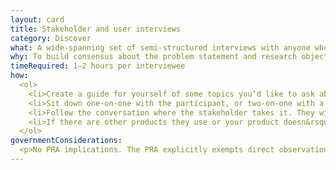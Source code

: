 ```yaml
---
layout: card
title: Stakeholder and user interviews
category: Discover
what: A wide-spanning set of semi-structured interviews with anyone who has an interest in a project&rsquo;s success, including users.
why: To build consensus about the problem statement and research objectives.
timeRequired: 1–2 hours per interviewee
how:
  <ol>
    <li>Create a guide for yourself of some topics you’d like to ask about, and some specific questions as a back up. Questions will often concern the individual’s role, the organization, the individuals’ needs, and metrics for success of the project.</li>
    <li>Sit down one-on-one with the participant, or two-on-one with a note-taker or joint interviewer, in a focused environment. Introduce yourself. Explain the premise for the interview as far as you can without biasing their responses.</li>
    <li>Follow the conversation where the stakeholder takes it. They will focus on their priorities and interests. Be comfortable with silences, which allow the stakeholder to elaborate. To keep from getting entirely off course, use your interview guide to make sure you cover what you need to. Ask lots of &ldquo;why is that&rdquo; and &ldquo;how do you do that&rdquo; questions.</li>
    <li>If there are other products they use or your product doesn&rsquo;t have constraints imposed by prior work, observe the stakeholders using a <a href="/comparative-analysis">competing product</a>.</li>
  </ol>
governmentConsiderations:
  <p>No PRA implications. The PRA explicitly exempts direct observation and non-standardized conversation, 5 CFR 1320.3(h)3. See the methods for <a href="/recruiting">Recruiting</a> and <a href="/privacy">Privacy</a> for more tips on taking input from the public.</p>
---
```


